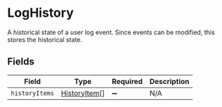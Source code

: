 # LogHistory

A historical state of a user log event. Since events can be modified, this stores the historical state.


## Fields

| Field                                               | Type                                                | Required                                            | Description                                         |
| --------------------------------------------------- | --------------------------------------------------- | --------------------------------------------------- | --------------------------------------------------- |
| `historyItems`                                      | [HistoryItem](../../models/shared/historyitem.md)[] | :heavy_minus_sign:                                  | N/A                                                 |